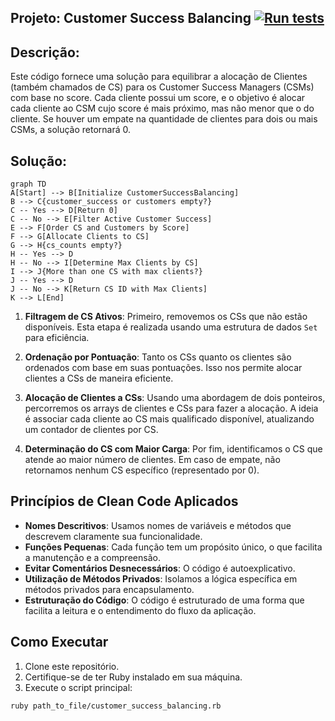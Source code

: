 
## Projeto: Customer Success Balancing [![Run tests](https://github.com/aralyne/-CustomerSuccessBalancing/actions/workflows/main.yml/badge.svg)](https://github.com/aralyne/-CustomerSuccessBalancing/actions/workflows/main.yml)

## Descrição:
Este código fornece uma solução para equilibrar a alocação de Clientes (também chamados de CS) para os Customer Success Managers (CSMs) com base no score. Cada cliente possui um score, e o objetivo é alocar cada cliente ao CSM cujo score é mais próximo, mas não menor que o do cliente. Se houver um empate na quantidade de clientes para dois ou mais CSMs, a solução retornará 0.

## Solução:

```mermaid
graph TD
A[Start] --> B[Initialize CustomerSuccessBalancing]
B --> C{customer_success or customers empty?}
C -- Yes --> D[Return 0]
C -- No --> E[Filter Active Customer Success]
E --> F[Order CS and Customers by Score]
F --> G[Allocate Clients to CS]
G --> H{cs_counts empty?}
H -- Yes --> D
H -- No --> I[Determine Max Clients by CS]
I --> J{More than one CS with max clients?}
J -- Yes --> D
J -- No --> K[Return CS ID with Max Clients]
K --> L[End]
```

1. **Filtragem de CS Ativos**: Primeiro, removemos os CSs que não estão disponíveis. Esta etapa é realizada usando uma estrutura de dados `Set` para eficiência.

2. **Ordenação por Pontuação**: Tanto os CSs quanto os clientes são ordenados com base em suas pontuações. Isso nos permite alocar clientes a CSs de maneira eficiente.

3. **Alocação de Clientes a CSs**: Usando uma abordagem de dois ponteiros, percorremos os arrays de clientes e CSs para fazer a alocação. A ideia é associar cada cliente ao CS mais qualificado disponível, atualizando um contador de clientes por CS.

4. **Determinação do CS com Maior Carga**: Por fim, identificamos o CS que atende ao maior número de clientes. Em caso de empate, não retornamos nenhum CS específico (representado por 0). 

## Princípios de Clean Code Aplicados

- **Nomes Descritivos**: Usamos nomes de variáveis e métodos que descrevem claramente sua funcionalidade.
- **Funções Pequenas**: Cada função tem um propósito único, o que facilita a manutenção e a compreensão.
- **Evitar Comentários Desnecessários**: O código é autoexplicativo.
- **Utilização de Métodos Privados**: Isolamos a lógica específica em métodos privados para encapsulamento.
- **Estruturação do Código**: O código é estruturado de uma forma que facilita a leitura e o entendimento do fluxo da aplicação.

## Como Executar

1. Clone este repositório.
2. Certifique-se de ter Ruby instalado em sua máquina.
3. Execute o script principal:

```bash
ruby path_to_file/customer_success_balancing.rb
```
